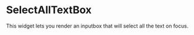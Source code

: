 SelectAllTextBox
================

This widget lets you render an inputbox that will select all the text on focus.
